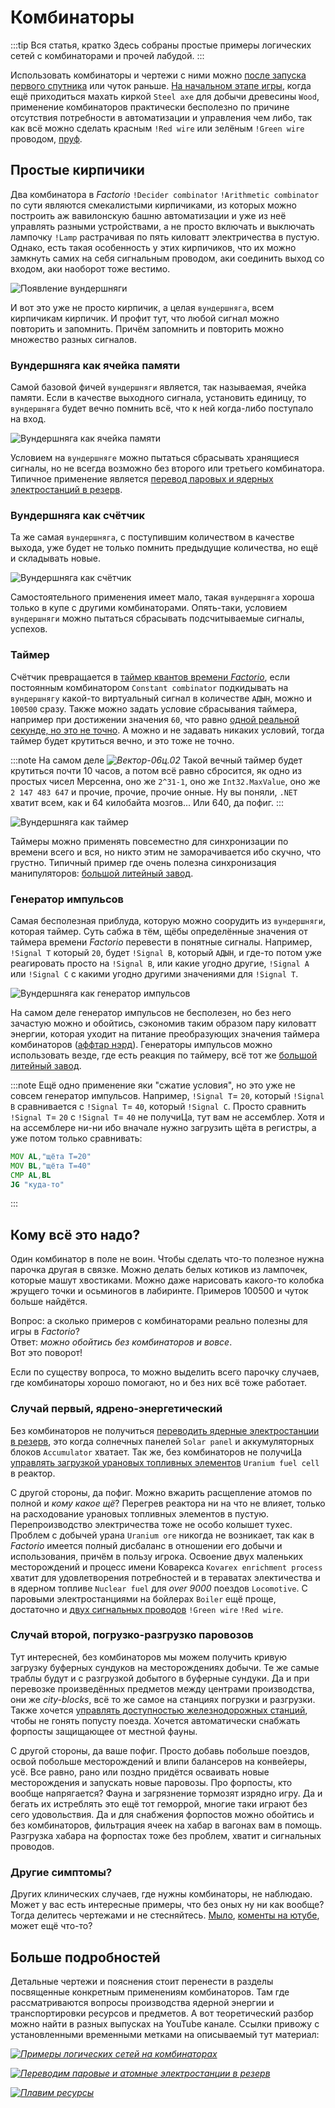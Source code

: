 # Комбинаторы

:::tip Вся статья, кратко
Здесь собраны простые примеры логических сетей с комбинаторами и прочей лабудой.
:::

Использовать комбинаторы и чертежи с ними можно [после запуска первого спутника](../HowToStartNewGame/README.md#после-запуска-спутника) или чуток раньше. [На начальном этапе игры](../HowToStartNewGame/README.md), когда ещё приходиться махать киркой `Steel axe` для добычи древесины `Wood`, применение комбинаторов практически бесполезно по причине отсутствия потребности в автоматизации и управления чем либо, так как всё можно сделать красным `!Red wire` или зелёным `!Green wire` проводом, [пруф](SimpleExamples.md).

## Простые кирпичики

Два комбинатора в *Factorio* `!Decider combinator` `!Arithmetic combinator` по сути являются смекалистыми кирпичиками, из которых можно построить аж вавилонскую башню автоматизации и уже из неё управлять разными устройствами, а не просто включать и выключать лампочку `!Lamp` растрачивая по пять киловатт электричества в пустую. Однако, есть такая особенность у этих кирпичиков, что их можно замкнуть самих на себя сигнальным проводом, аки соединить выход со входом, аки наоборот тоже вестимо.

![Появление вундершняги](./images/Combinators.01.jpg)

И вот это уже не просто кирпичик, а целая `вундершняга`, всем кирпичикам кирпичик. И профит тут, что любой сигнал можно повторить и запомнить. Причём запомнить и повторить можно множество разных сигналов.

### Вундершняга как ячейка памяти

Самой базовой фичей `вундершняги` является, так называемая, ячейка памяти. Если в качестве выходного сигнала, установить единицу, то `вундершняга` будет вечно помнить всё, что к ней когда-либо поступало на вход.

![Вундершняга как ячейка памяти](./images/Combinators.02.jpg)

Условием на `вундершняге` можно пытаться сбрасывать хранящиеся сигналы, но не всегда возможно без второго или третьего комбинатора. Типичное применение является [перевод паровых и ядерных электростанций в резерв](../PowerProduction/BackupSteamPower.md#нудная-теория).

### Вундершняга как счётчик

Та же самая `вундершняга`, с поступившим количеством в качестве выхода, уже будет не только помнить предыдущие количества, но ещё и складывать новые.

![Вундершняга как счётчик](./images/Combinators.03.jpg)

Самостоятельного применения имеет мало, такая `вундершняга` хороша только в купе с другими комбинаторами. Опять-таки, условием `вундершняги` можно пытаться сбрасывать подсчитываемые сигналы, успехов.

### Таймер

Счётчик превращается в [таймер квантов времени *Factorio*](../Additionals/FPSandUPS.md#чё-за-ups), если постоянным комбинатором `Constant combinator` подкидывать на `вундершнягу` какой-то виртуальный сигнал в количестве `АДЫН`, можно и `100500` сразу. Также можно задать условие сбрасывания таймера, например при достижении значения `60`, что равно [одной реальной секунде, но это не точно](../Additionals//FPSandUPS.md#как-решать-вопросы-с-производительностью). А можно и не задавать никаких условий, тогда таймер будет крутиться вечно, и это тоже не точно.

:::note На самом деле *![Вектор-06ц.02](./images/Combinators.06.jpg#right)*
Такой вечный таймер будет крутиться почти 10 часов, а потом всё равно сбросится, як одно из простых чисел Мерсенна, оно же `2^31-1`, оно же `Int32.MaxValue`, оно же `2 147 483 647` и прочие, прочие, прочие онные. Ну вы поняли, `.NET` хватит всем, как и 64 килобайта мозгов... Или 640, да пофиг.
:::

![Вундершняга как таймер](./images/Combinators.04.jpg)

Таймеры можно применять повсеместно для синхронизации по времени всего и вся, но никто этим не заморачивается ибо скучно, что грустно. Типичный пример где очень полезна синхронизация манипуляторов: [большой литейный завод](../RawResourcesProcessing/BigOreFoundry.md#вундершняга-как-таймер).

### Генератор импульсов

Самая бесполезная приблуда, которую можно соорудить из `вундершняги`, которая таймер. Суть сабжа в тём, щёбы определённые значения от таймера времени *Factorio* перевести в понятные сигналы. Например, `!Signal T` который `20`, будет `!Signal B`, который `АДЫН`, и где-то потом уже реагировать просто на `!Signal B`, или какие угодно другие, `!Signal A` или `!Signal C` с какими угодно другими значениями для `!Signal T`.

![Вундершняга как генератор импульсов](./images/Combinators.05.jpg)

На самом деле генератор импульсов не бесполезен, но без него зачастую можно и обойтись, сэкономив таким образом пару киловатт энергии, которая уходит на питание преобразующих значения таймера комбинаторов ([аффтар нэрд](../Additionals/NerdsVsGeeks.md#народные-деффутаты)). Генераторы импульсов можно использовать везде, где есть реакция по таймеру, всё тот же [большой литейный завод](../RawResourcesProcessing/BigOreFoundry.md#вундершняга-как-генератор-импульсов).

:::note
Ещё одно применение яки "сжатие условия", но это уже не совсем генератор импульсов. Например, `!Signal T`= `20`, который `!Signal B` сравнивается с `!Signal T`= `40`, который `!Signal C`. Просто сравнить `!Signal T`= `20` с `!Signal T`= `40` не получиЦа, тут вам не ассемблер. Хотя и на ассемблере ни-ни ибо вначале нужно загрузить щёта в регистры, а уже потом только сравнивать:

```asm
MOV AL,"щёта T=20"
MOV BL,"щёта T=40"
CMP AL,BL
JG "куда-то"
```
:::

## Кому всё это надо?

Один комбинатор в поле не воин. Чтобы сделать что-то полезное нужна парочка другая в связке. Можно делать белых котиков из лампочек, которые машут хвостиками. Можно даже нарисовать какого-то колобка жрущего точки и осьминогов в лабиринте. Примеров 100500 и чуток больше найдётся.

Вопрос: а сколько примеров с комбинаторами реально полезны для игры в *Factorio*?\
Ответ: *можно обойтись без комбинаторов и вовсе*.\
Вот это поворот!

Если по существу вопроса, то можно выделить всего парочку случаев, где комбинаторы хорошо помогают, но и без них всё тоже работает.

### Случай первый, ядрено-энергетический

Без комбинаторов не получиться [переводить ядерные электростанции в резерв](../PowerProduction/BackupSteamPower.md#с-теорией-всё-начинаем-творить), это когда солнечных панелей `Solar panel` и аккумуляторных блоков `Accumulator` хватает. Так же, без комбинаторов не получиЦа [управлять загрузкой урановых топливных элементов](../PowerProduction/NuclearPower.md#начнём-с-теории) `Uranium fuel cell` в реактор.

С другой стороны, да пофиг. Можно вжарить расщепление атомов по полной и *кому какое щё*? Перегрев реактора ни на что не влияет, только на расходование урановых топливных элементов в пустую. Перепроизводство электричества тоже не особо колышет тухес. Проблем с добычей урана `Uranium ore` никогда не возникает, так как в *Factorio* имеется полный дисбаланс в отношении его добычи и использования, причём в пользу игрока. Освоение двух маленьких месторождений и процесс имени Коварекса `Kovarex enrichment process` хватит для удовлетворения потребностей и в тераватах электичества и в ядерном топливе `Nuclear fuel` для *over 9000* поездов `Locomotive`. С паровыми электростанциями на бойлерах `Boiler` ещё проще, достаточно и [двух сигнальных проводов](../PowerProduction/BackupSteamPower.md#простой-костыль) `!Green wire` `!Red wire`.

### Случай второй, погрузко-разгрузко паровозов

Тут интересней, без комбинаторов мы можем получить кривую загрузку буферных сундуков на месторождениях добычи. Те же самые траблы будут и с разгрузкой добытого в буферные сундуки. Да и при перевозке произведённых предметов между центрами производства, они же *city-blocks*, всё то же самое на станциях погрузки и разгрузки. Также хочется [управлять доступностью железнодорожных станций](../LoadingAndUnloadingTrains/README.md#погрузка-предметов), чтобы не гонять попусту поезда. Хочется автоматически снабжать форпосты защищающее от местной фауны.

С другой стороны, да ваше пофиг. Просто добавь побольше поездов, освой побольше месторождений и влипи балансеров на конвейеры, усё. Все равно, рано или поздно придётся осваивать новые месторождения и запускать новые паровозы. Про форпосты, кто вообще напрягается? Фауна и загрязнение тормозят изрядно игру. Да и бегать их истреблять это ещё тот геморрой, многие таки играют без сего удовольствия. Да и для снабжения форпостов можно обойтись и без комбинаторов, фильтрация ячеек на хабар в вагонах вам в помощь. Разгрузка хабара на форпостах тоже без проблем, хватит и сигнальных проводов.

### Другие симптомы?

Других клинических случаев, где нужны комбинаторы, не наблюдаю. Может у вас есть интересные примеры, что без оных ну ни как вообще? Тогда делитесь чертежами и не стесняйтесь. [Мыло](mailto:factorio@yrfle.com?subject=У%20меня%20есть%20чертёж%20с%20комбинаторами!), [коменты на ютубе](https://www.youtube.com/@AwesomeFactorio?sub_confirmation=1), может ещё что-то?

## Больше подробностей

Детальные чертежи и пояснения стоит перенести в разделы посвященные конкретным применениям комбинаторов. Там где рассматриваются вопросы производства ядерной энергии и транспортировки ресурсов и предметов. А вот теоретический разбор можно найти в разных выпусках на YouTube канале. Ссылки привожу с установленными временными метками на описываемый тут материал:

[*![Примеры логических сетей на комбинаторах](http://img.youtube.com/vi/wzzepgeYcpw/0.jpg)*](http://www.youtube.com/watch?v=wzzepgeYcpw)

[*![Переводим паровые и атомные электростанции в резерв](http://img.youtube.com/vi/FfmslzAyOsc/0.jpg)*](http://www.youtube.com/watch?v=FfmslzAyOsc&t=42s)

[*![Плавим ресурсы](http://img.youtube.com/vi/e3mbmKIWLns/0.jpg)*](http://www.youtube.com/watch?v=e3mbmKIWLns&t=659s)
